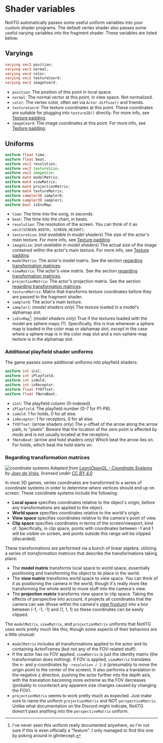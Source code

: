 # Shader variables

NotITG automatically passes some useful uniform variables into your custom shader programs. The default vertex shader also passes some useful varying variables into the fragment shader. These variables are listed below.
## Varyings

```glsl
varying vec3 position;
varying vec3 normal;
varying vec4 color;
varying vec2 textureCoord;
varying vec2 imageCoord;
```

- `position`: The position of this point in local space.
- `normal`: The normal vector at this point, in view space. Not normalized.
- `color`: The vertex color, often set via `Actor.diffuse()` and friends.
- `textureCoord`: The texture coordinates at this point. These coordinates are suitable for plugging into `texture2D()` directly. For more info, see [Texture padding](texture-padding.md).
- `imageCoord`: The image coordinates at this point. For more info, see [Texture padding](texture-padding).

## Uniforms

```glsl
uniform float time;
uniform float beat;
uniform vec2 resolution;
uniform vec2 textureSize;
uniform vec2 imageSize;
uniform mat4 modelMatrix;
uniform mat4 viewMatrix;
uniform mat4 projectionMatrix;
uniform mat4 textureMatrix;
uniform sampler2D sampler0;
uniform sampler2D sampler1;
uniform bool isEnvMap;
```

- `time`: The time into the song, in seconds.
- `beat`: The time into the chart, in beats.
- `resolution`: The resolution of the screen. You can think of it as `vec2(SCREEN_WIDTH, SCREEN_HEIGHT)`.
- `textureSize`: (*not available in model shaders*) The size of the actor's main texture. For more info, see [Texture padding](texture-padding.md).
- `imageSize`: (*not available in model shaders*) The actual size of the image contained within the actor's main texture. For more info, see [Texture padding](texture-padding.md).
- `modelMatrix`: The actor's model matrix. See the section [regarding transformation matrices](#regarding-transformation-matrices).
- `viewMatrix`: The actor's view matrix. See the section [regarding transformation matrices](#regarding-transformation-matrices).
- `projectionMatrix`: The actor's projection matrix. See the section [regarding transformation matrices](#regarding-transformation-matrices).
- `textureMatrix`: Matrix that transforms texture coordinates before they are passed to the fragment shader.
- `sampler0`: The actor's main texture.
- `sampler1`: (*model shaders only*) The texture loaded in a model's alphamap slot.
- `isEnvMap`[^1]: (*model shaders only*) True if the textures loaded with the model are sphere maps (?). Specifically, this is true whenever a sphere map is loaded in the color map or alphamap slot, *except* in the case where a sphere map is in the color map slot and a non-sphere-map texture is in the alphamap slot.

### Additional playfield shader uniforms

The game passes some additional uniforms into playfield shaders:

```glsl
uniform int iCol;
uniform int iPlayfield;
uniform int isHold;
uniform int isReceptor;
uniform float fYOffset;
uniform float fNoteBeat;
```

- `iCol`: The playfield column (0-indexed).
- `iPlayfield`: The playfield number (0-7 for P1-P8).
- `isHold`: 1 for holds, 0 for all else.
- `isReceptor`: 1 for receptors, 0 for all else.
- `fYOffset`: (arrow shaders only) The y-offset of the arrow along the arrow path,
  in "pixels". Beware that the location of the zero point is affected by mods
  and is not usually located at the receptors.
- `fNoteBeat`: (arrow and hold shaders only) Which beat the arrow lies on. For
  holds, which beat the hold starts on.

### Regarding transformation matrices

![coordinate systems](coordinate_systems.png)
*Adapted from [LearnOpenGL - Coordinate Systems](https://learnopengl.com/Getting-started/Coordinate-Systems) by [Joey de Vries](https://twitter.com/JoeyDeVriez), licensed under [CC BY 4.0](https://creativecommons.org/licenses/by/4.0/)*

In most 3D games, vertex coordinates are transformed to a series of coordinate systems in order to determine where vertices should end up on screen. These coordinate systems include the following:

- **Local space** specifies coordinates relative to the object's origin, before any transformations are applied to the object.
- **World space** specifies coordinates relative to the world's origin.
- **View space** specifies coordinates relative to the camera's point of view.
- **Clip space** specifies coordinates in terms of the screen/viewport, kind of. Specifically, in clip space, points with coordinates between -1 and 1 will be visible on screen, and points outside this range will be clipped (discarded).

These transformations are performed via a bunch of linear algebra, utilizing a series of *transformation matrices* that describe the transformations taking place:

- The **model matrix** transforms local space to world space, essentially positioning and transforming the object to its place in the world.
- The **view matrix** transforms world space to view space. You can think of it as positioning the camera in the world, though it's really more like transforming the whole world to move stuff into the camera's view.
- The **projection matrix** transforms view space to clip space. Taking the effects of perspective into account, it projects all coordinates that the camera can see (those within the camera's [view frustum](https://en.wikipedia.org/wiki/Viewing_frustum)) into a box between (-1, -1, -1) and (1, 1, 1) so these coordinates can be easily clipped.

The `modelMatrix`, `viewMatrix`, and `projectionMatrix` uniforms that NotITG uses work pretty much like this, though some aspects of their behaviors are a little unusual:

- `modelMatrix` includes all transformations applied to the actor and its containing ActorFrames (but not any of the FOV-related stuff).
- If the actor has no FOV applied, `viewMatrix` is just the identity matrix (the transformation does nothing). If FOV is applied, `viewMatrix` translates the x- and y-coordinates by `-resolution / 2.0` (presumably to move the origin point to the center of the screen). It also performs a translation in the negative z direction, pushing the actor further into the depth axis, with the translation becoming more extreme as the FOV decreases (probably to counteract any apparent size changes caused by changing the FOV).
- `projectionMatrix` seems to work pretty much as expected. Just make sure to name the uniform `projectionMatrix` and NOT `perspectiveMatrix`. Unlike what documentation on the Discord might indicate, NotITG doesn't pass anything into the `perspectiveMatrix` uniform.

[^1]: I've never seen this uniform really documented anywhere, so I'm not sure if this is even officially a "feature". I only managed to find this one by poking around in glIntercept. 